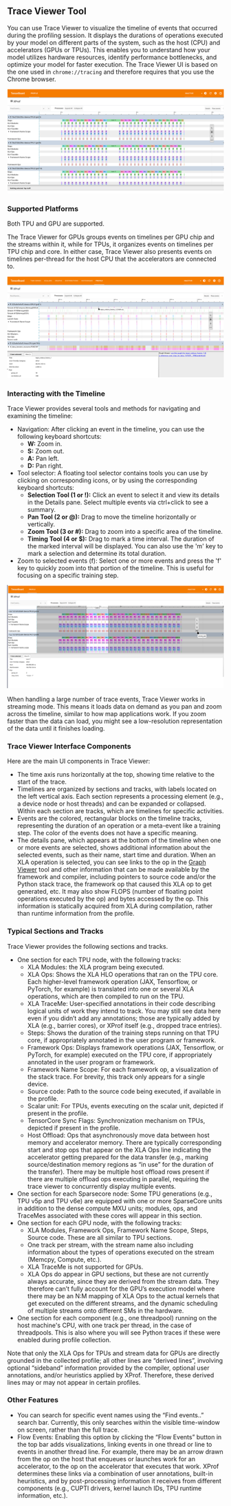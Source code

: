 ## Trace Viewer Tool

You can use Trace Viewer to visualize the timeline of events that occurred
during the profiling session. It displays the durations of operations executed
by your model on different parts of the system, such as the host (CPU) and
accelerators (GPUs or TPUs). This enables you to understand how your model
utilizes hardware resources, identify performance bottlenecks, and optimize your
model for faster execution. The Trace Viewer UI is based on the one used in
`chrome://tracing` and therefore requires that you use the Chrome browser.

![Trace Viewer](images/trace_viewer.png)

### Supported Platforms

Both TPU and GPU are supported.

The Trace Viewer for GPUs groups events on timelines per GPU chip and the
streams within it, while for TPUs, it organizes events on timelines per TPU chip
and core. In either case, Trace Viewer also presents events on timelines
per-thread for the host CPU that the accelerators are connected to.

![Trace Viewer for GPUs](images/trace_viewer_gpu.png)

### Interacting with the Timeline

Trace Viewer provides several tools and methods for navigating and examining the
timeline:

*   Navigation: After clicking an event in the timeline, you can use the
    following keyboard shortcuts:
    *   **W:** Zoom in.
    *   **S:** Zoom out.
    *   **A:** Pan left.
    *   **D:** Pan right.
*   Tool selector: A floating tool selector contains tools you can use by
    clicking on corresponding icons, or by using the corresponding keyboard
    shortcuts:
    *   **Selection Tool (1 or !):** Click an event to select it and view its
        details in the Details pane. Select multiple events via ctrl+click to
        see a summary.
    *   **Pan Tool (2 or @):** Drag to move the timeline horizontally
        or vertically.
    *   **Zoom Tool (3 or #):** Drag to zoom into a specific area of
        the timeline.
    *   **Timing Tool (4 or $):** Drag to mark a time interval. The
        duration of the marked interval will be displayed. You can also use the
        'm' key to mark a selection and determine its total duration.
*   Zoom to selected events (f): Select one or more events and press the 'f' key
    to quickly zoom into that portion of the timeline. This is useful for
    focusing on a specific training step.

![Trace Viewer Tool Selector](images/trace_viewer_tool_selector.png)

When handling a large number of trace events, Trace Viewer works in streaming
mode. This means it loads data on demand as you pan and zoom across the
timeline, similar to how map applications work. If you zoom faster than the data
can load, you might see a low-resolution representation of the data until it
finishes loading.

### Trace Viewer Interface Components

Here are the main UI components in Trace Viewer:

*   The time axis runs horizontally at the top, showing time relative to the
    start of the trace.
*   Timelines are organized by sections and tracks, with labels located on the
    left vertical axis. Each section represents a processing element (e.g., a
    device node or host threads) and can be expanded or collapsed. Within each
    section are tracks, which are timelines for specific activities.
*   Events are the colored, rectangular blocks on the timeline tracks,
    representing the duration of an operation or a meta-event like a training
    step. The color of the events does not have a specific meaning.
*   The details pane, which appears at the bottom of the timeline when one or
    more events are selected, shows additional information about the selected
    events, such as their name, start time and duration. When an XLA operation
    is selected, you can see links to the op in the
    [Graph Viewer](graph_viewer.md) tool and other information that can be made
    available by the framework and compiler, including pointers to source code
    and/or the Python stack trace, the framework op that caused this XLA op to
    get generated, etc. It may also show FLOPS (number of floating point
    operations executed by the op) and bytes accessed by the op. This
    information is statically acquired from XLA during compilation, rather than
    runtime information from the profile.

### Typical Sections and Tracks

Trace Viewer provides the following sections and tracks.

*   One section for each TPU node, with the following tracks:
    *   XLA Modules: the XLA program being executed.
    *   XLA Ops: Shows the XLA HLO operations that ran on the TPU core. Each
        higher-level framework operation (JAX, Tensorflow, or PyTorch, for
        example) is translated into one or several XLA operations, which are
        then compiled to run on the TPU. 
    *   XLA TraceMe: User-specified annotations in their code describing logical
        units of work they intend to track. You may still see data here even if
        you didn’t add any annotations; those are typically added by XLA (e.g.,
        barrier cores), or XProf itself (e.g., dropped trace entries).
    *   Steps: Shows the duration of the training steps running on that TPU
        core, if appropriately annotated in the user program or framework.
    *   Framework Ops: Displays framework operations (JAX, Tensorflow, or
        PyTorch, for example) executed on the TPU core, if appropriately
        annotated in the user program or framework.
    *   Framework Name Scope: For each framework op, a visualization of the
        stack trace. For brevity, this track only appears for a single device.
    *   Source code: Path to the source code being executed, if available in the
        profile.
    *   Scalar unit: For TPUs, events executing on the scalar unit, depicted if
        present in the profile.
    *   TensorCore Sync Flags: Synchronization mechanism on TPUs, depicted if
        present in the profile.
    *   Host Offload: Ops that asynchronously move data between host memory and
        accelerator memory. There are typically corresponding start and stop ops
        that appear on the XLA Ops line indicating the accelerator getting
        prepared for the data transfer (e.g., marking source/destination memory
        regions as “in use” for the duration of the transfer). There may be
        multiple host offload rows present if there are multiple offload ops
        executing in parallel, requiring the trace viewer to concurrently
        display multiple events.
*   One section for each Sparsecore node: Some TPU generations (e.g., TPU v5p
    and TPU v6e) are
    equipped with one or more SparseCore units in addition to the dense compute
    MXU units;
    modules, ops, and TraceMes associated with these cores will appear in this
    section.
*   One section for each GPU node, with the following tracks:
    *   XLA Modules, Framework Ops, Framework Name Scope, Steps, Source code.
        These are all similar to TPU sections.
    *   One track per stream, with the stream name also including information
        about the types of operations executed on the stream (Memcpy, Compute,
        etc.).
    *   XLA TraceMe is not supported for GPUs.
    *   XLA Ops do appear in GPU sections, but these are not currently always
        accurate, since they are derived from the stream data. They therefore
        can’t fully account for the GPU’s execution model where there may be an
        N:M mapping of XLA Ops to the actual kernels that get executed on the
        different streams, and the dynamic scheduling of multiple streams onto
        different SMs in the hardware.
*   One section for each component (e.g., one threadpool) running on the host
    machine's CPU, with one track per thread, in the case of threadpools. This
    is also where you will see Python traces if these were enabled during
    profile collection.

Note that only the XLA Ops for TPUs and stream data for GPUs are directly
grounded in the collected profile; all other lines are “derived lines”,
involving optional “sideband” information provided by the compiler, optional
user annotations, and/or heuristics applied by XProf. Therefore, these derived
lines may or may not appear in certain profiles.

### Other Features

*   You can search for specific event names using the “Find events..” search
    bar. Currently, this only searches within the visible time-window on screen,
    rather than the full trace.
*   Flow Events: Enabling this option by clicking the “Flow Events” button in
    the top bar adds visualizations, linking events in one thread or line to
    events in another thread line. For example, there may be an arrow drawn from
    the op on the host that enqueues or launches work for an accelerator, to the
    op on the accelerator that executes that work. XProf determines these links
    via a combination of user annotations, built-in heuristics, and by
    post-processing information it receives from different components (e.g.,
    CUPTI drivers, kernel launch IDs, TPU runtime information, etc.).
